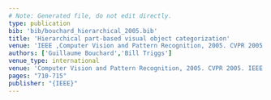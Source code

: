 ```yaml
---
# Note: Generated file, do not edit directly.
type: publication
bib: 'bib/bouchard_hierarchical_2005.bib'
title: 'Hierarchical part-based visual object categorization'
venue: 'IEEE ,Computer Vision and Pattern Recognition, 2005. CVPR 2005. IEEE Computer Society Conference on ,pp. 710-715'
authors: ['Guillaume Bouchard','Bill Triggs']
venue_type: international
venue: 'Computer Vision and Pattern Recognition, 2005. CVPR 2005. IEEE Computer Society Conference on'
pages: "710-715"
publisher: "{IEEE}"
---
```

